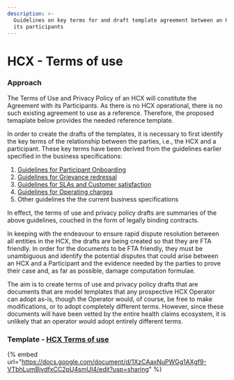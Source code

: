 ```yaml
---
description: >-
  Guidelines on key terms for and draft template agreement between an HCX and
  its participants
---
```


# HCX - Terms of use

### Approach

The Terms of Use and Privacy Policy of an HCX will constitute the Agreement with its Participants. As there is no HCX operational, there is no such existing agreement to use as a reference. Therefore, the proposed temaplate below provides the needed reference template.

In order to create the drafts of the templates, it is necessary to first identify the key terms of the relationship between the parties, i.e., the HCX and a participant. These key terms have been derived from the guidelines earlier specified in the business specifications:

1. [Guidelines for Participant Onboarding](../participant-onboarding/)&#x20;
2. [Guidelines for Grievance redressal](../guidelines-for-grievance-redressal/)
3. [Guidelines for SLAs and Customer satisfaction](../guidelines-for-slas-and-ecosystem-satisfaction.md)&#x20;
4. [Guidelines for Operating charges](../guidelines-for-operating-charges.md)&#x20;
5. Other guidelines the the current business specifications&#x20;

In effect, the terms of use and privacy policy drafts are summaries of the above guidelines, couched in the form of legally binding contracts.

In keeping with the endeavour to ensure rapid dispute resolution between all entities in the HCX, the drafts are being created so that they are FTA friendly. In order for the documents to be FTA friendly, they must be unambiguous and identify the potential disputes that could arise between an HCX and a Participant and the evidence needed by the parties to prove their case and, as far as possible, damage computation formulae.

The aim is to create terms of use and privacy policy drafts that are documents that are model templates that any prospective HCX Operator can adopt as-is, though the Operator would, of course, be free to make modifications, or to adopt completely different terms. However, since these documents will have been vetted by the entire health claims ecosystem, it is unlikely that an operator would adopt entirely different terms.

### Template - [HCX Terms of use](https://docs.google.com/document/d/1XzCAaxNuPWGg1AXgf9-VTbhLumBjvdfxCC2pU4smUI4/edit?usp=sharing)

{% embed url="https://docs.google.com/document/d/1XzCAaxNuPWGg1AXgf9-VTbhLumBjvdfxCC2pU4smUI4/edit?usp=sharing" %}

